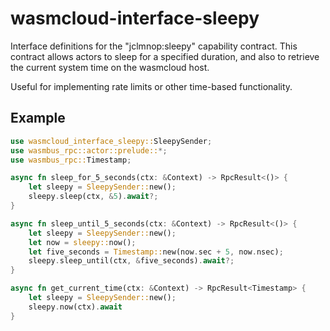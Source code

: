 # wasmcloud-interface-sleepy
Interface definitions for the "jclmnop:sleepy" capability contract. This 
contract allows actors to sleep for a specified duration, and also to 
retrieve the current system time on the wasmcloud host. 

Useful for implementing rate limits or other time-based functionality.

## Example
```rust
use wasmcloud_interface_sleepy::SleepySender;
use wasmbus_rpc::actor::prelude::*;
use wasmbus_rpc::Timestamp;

async fn sleep_for_5_seconds(ctx: &Context) -> RpcResult<()> {
    let sleepy = SleepySender::new();
    sleepy.sleep(ctx, &5).await?;
}

async fn sleep_until_5_seconds(ctx: &Context) -> RpcResult<()> {
    let sleepy = SleepySender::new();
    let now = sleepy::now();
    let five_seconds = Timestamp::new(now.sec + 5, now.nsec);
    sleepy.sleep_until(ctx, &five_seconds).await?;
}

async fn get_current_time(ctx: &Context) -> RpcResult<Timestamp> {
    let sleepy = SleepySender::new();
    sleepy.now(ctx).await
}
```